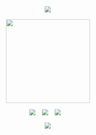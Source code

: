 <div align="center">
  
  <!-- dynamic typing effect 动态打字效果 -->

  <h1 align="center">
    <a href="https://starchen.top/">
      <img src="https://readme-typing-svg.herokuapp.com/?lines=前途似海，来日方长！&center=true&size=27">
    </a>
  </h1>
  
  <!-- 个人图片 -->
  <picture>
    <source media="(prefers-color-scheme: dark)" srcset="http://starchen.top/picture/storage/app/uploads/2024/02/19/65d2e6f64d111.jpg" />
    <source media="(prefers-color-scheme: light)" srcset="http://starchen.top/picture/storage/app/uploads/2024/02/19/65d2e6f64d111.jpg" height="225px" />
    <img src="http://starchen.top/picture/storage/app/uploads/2024/02/19/65d2e6f64d111.jpg" />
  </picture>

  <!-- for beauty 留个空行好看点 -->
  <div>&nbsp;</div>

  <!-- profile logo 个人资料徽标 -->
  <div>
    <a href="https://blog.starchen.top/"><img src="https://img.shields.io/badge/Website-博客-blue" /></a>&emsp;
    <a href="https://starchen.top/guanzhu.html"><img src="https://img.shields.io/badge/WeChat-微信-07c160" /></a>&emsp;
    <a href="https://space.bilibili.com/353836551"><img src="https://img.shields.io/badge/Bilibili-B站-ff69b4" /></a>&emsp;
  <div>&nbsp;</div>
  <img src="https://quotes-github-readme.vercel.app/api?type=horizontal&theme=dark" />

</div>

